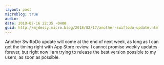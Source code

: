 ```yaml
---
layout: post
microblog: true
audio: 
date: 2018-02-16 22:35 -0400
guid: http://mjdescy.micro.blog/2018/02/17/another-swiftodo-update.html
---
```

Another SwiftoDo update will come at the end of next week, as long as I can get the timing right with App Store review. I cannot promise weekly updates forever, but right now I am trying to release the best version possible to my users, as soon as possible.
